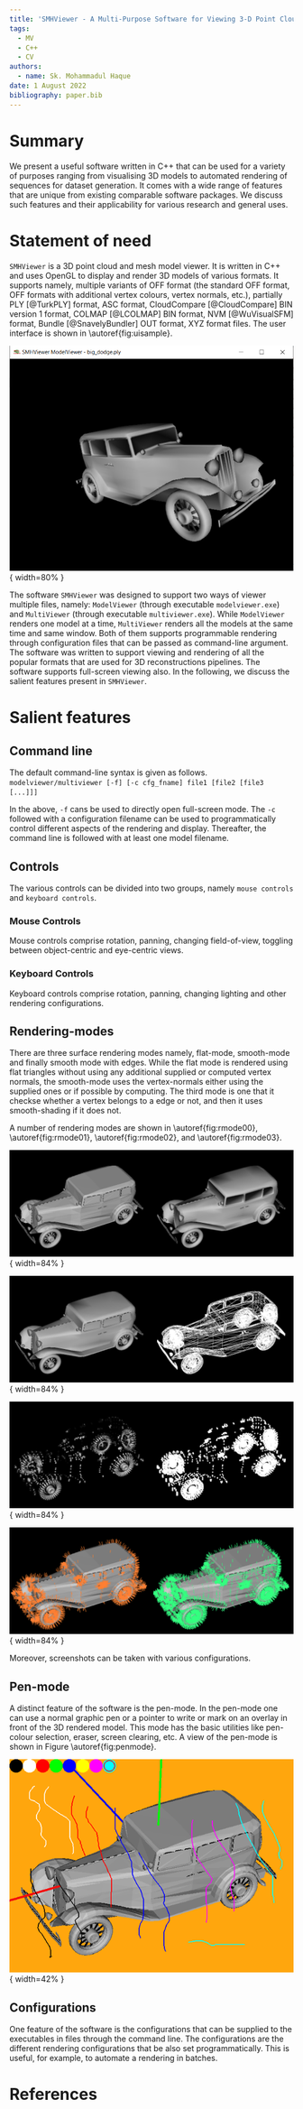 ```yaml
---
title: 'SMHViewer - A Multi-Purpose Software for Viewing 3-D Point Clouds and Meshes'
tags:
  - MV
  - C++
  - CV
authors:
  - name: Sk. Mohammadul Haque
date: 1 August 2022
bibliography: paper.bib
---
```


# Summary

We present a useful software written in C++ that can be used for a variety of purposes ranging from visualising 3D models to automated rendering of sequences for dataset generation. It comes with a wide range of features that are unique from existing comparable software packages. We discuss such features and their applicability for various research and general uses. 


# Statement of need

`SMHViewer` is a 3D point cloud and mesh model viewer. It is written in C++ and uses OpenGL to display and render 3D models of various formats. It supports namely, multiple variants of OFF format (the standard OFF format, OFF formats with additional vertex colours,  vertex normals, etc.), partially PLY [@TurkPLY] format, ASC format, CloudCompare [@CloudCompare] BIN version 1 format, COLMAP [@LCOLMAP] BIN format, NVM [@WuVisualSFM] format, Bundle [@SnavelyBundler] OUT format, XYZ format files. The user interface is shown in \autoref{fig:uisample}.

![User interface for SMHViewer.\label{fig:uisample}](figures/ui.png){ width=80% }

  The software `SMHViewer` was designed to support two ways of viewer multiple files, namely:
`ModelViewer` (through executable `modelviewer.exe`) and `MultiViewer` (through executable `multiviewer.exe`). While `ModelViewer` renders one model at a time, `MultiViewer` renders all the models at the same time and same window. Both of them supports programmable rendering through configuration files that can be passed as command-line argument. The software was written to support  viewing and rendering of all the popular formats that are used for 3D reconstructions pipelines. The software supports full-screen viewing also. In the following, we discuss the salient features present in `SMHViewer`.


# Salient features

## Command line 

The default command-line syntax is given as follows.  
`modelviewer/multiviewer [-f] [-c cfg_fname] file1 [file2 [file3 [...]]] `

In the above, `-f` cans be used to directly open full-screen mode. The `-c` followed with a configuration filename can be used to programmatically control different aspects of the rendering and display. Thereafter, the command line is followed with at least one model filename.

## Controls

The various controls can be divided into two groups, namely `mouse controls` and `keyboard controls`.

### Mouse Controls

Mouse controls comprise rotation, panning, changing field-of-view, toggling between object-centric and eye-centric views.  
   
### Keyboard Controls

Keyboard controls comprise rotation, panning, changing lighting  and other rendering configurations. 

## Rendering-modes

There are three surface rendering modes namely, flat-mode, smooth-mode and finally smooth mode with edges. While the flat mode is rendered using flat triangles without using any additional supplied or computed vertex normals, the smooth-mode uses the vertex-normals either using the supplied ones or if possible by computing. The third mode is one that it checkse whether a vertex belongs to a edge or not, and then it uses smooth-shading if it does not. 

A number of rendering modes are shown in \autoref{fig:rmode00}, \autoref{fig:rmode01}, \autoref{fig:rmode02}, and \autoref{fig:rmode03}.

![Flat-shaded mode and smooth-shaded mode for SMHViewer.\label{fig:rmode00}](figures/screenshot0_1.png){ width=84% }

![Smooth-shaded mode with sharp edges and edge mode for SMHViewer.\label{fig:rmode01}](figures/screenshot2_3.png){ width=84% }

![Point cloud (shaded) mode and point cloud (unshaded) mode for SMHViewer.\label{fig:rmode02}](figures/screenshot4_5.png){ width=84% }

![Vertex normals and face normals for SMHViewer.\label{fig:rmode03}](figures/screenshot6_7.png){ width=84% }

Moreover, screenshots can be taken with various configurations.

## Pen-mode

A distinct feature of the software is the pen-mode. In the pen-mode one can use a normal graphic pen or a pointer to write or mark on an overlay in front of the 3D rendered model. This mode has the basic utilities like pen-colour selection, eraser, screen clearing, etc.
 A view of the pen-mode is shown in Figure \autoref{fig:penmode}.
 
![Pen-mode for SMHViewer.\label{fig:penmode}](figures/screenshot10.png){ width=42% }

## Configurations

One feature of the software is the configurations that can be supplied to the executables in files through the command line. The configurations are the different rendering configurations that be also set programmatically. This is useful, for example, to automate a rendering in batches. 


# References
